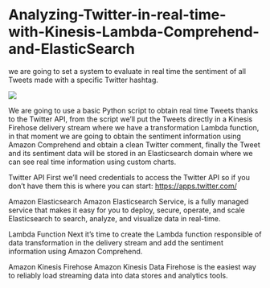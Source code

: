 # Analyzing-Twitter-in-real-time-with-Kinesis-Lambda-Comprehend-and-ElasticSearch

 we are going to set a system to evaluate in real time the sentiment of all Tweets made with a specific Twitter hashtag.
 
 ![](images/1_k_HBTukyqzRFxa8HQz-jkA.png)
 
 We are going to use a basic Python script to obtain real time Tweets thanks to the Twitter API, from the script we’ll put the Tweets directly in a Kinesis Firehose delivery stream where we have a transformation Lambda function, in that moment we are going to obtain the sentiment information using Amazon Comprehend and obtain a clean Twitter comment, finally the Tweet and its sentiment data will be stored in an Elasticsearch domain where we can see real time information using custom charts.


Twitter API
First we’ll need credentials to access the Twitter API so if you don’t have them this is where you can start: https://apps.twitter.com/

Amazon Elasticsearch
Amazon Elasticsearch Service, is a fully managed service that makes it easy for you to deploy, secure, operate, and scale Elasticsearch to search, analyze, and visualize data in real-time.

Lambda Function
Next it’s time to create the Lambda function responsible of data transformation in the delivery stream and add the sentiment information using Amazon Comprehend.

Amazon Kinesis Firehose
Amazon Kinesis Data Firehose is the easiest way to reliably load streaming data into data stores and analytics tools.

